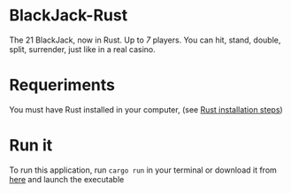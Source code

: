 # BlackJack-Rust
The 21 BlackJack, now in Rust.
Up to *7* players.
You can hit, stand, double, split, surrender,
just like in a real casino.

# Requeriments
You must have Rust installed in your computer, (see <a href="https://www.rust-lang.org/tools/install">Rust installation steps</a>)

# Run it
To run this application, run `cargo run` in your terminal or download it from <a href="https://github.com/Davichet-e/BlackJack-Rust/releases">here</a> and launch the executable

